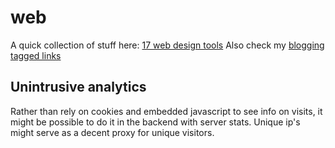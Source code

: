 # web

A quick collection of stuff here: [17 web design tools](https://dev.to/madza/17-killer-websites-you-should-use-to-increase-productivity-2enk)
Also check my [blogging tagged links](https://raindrop.io/asbjornb/all-23863527/search/sort=-sort&perpage=30&page=0&search=%23blogging)

## Unintrusive analytics

Rather than rely on cookies and embedded javascript to see info on visits, it might be possible to do it in the backend with server stats. Unique ip's might serve as a decent proxy for unique visitors.
